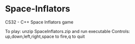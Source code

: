 # Space-Inflators

CS32 - C++ Space Inflators game

To play: unzip SpaceInflators.zip and run executable
Controls: up,down,left,right,space to fire,q to quit
